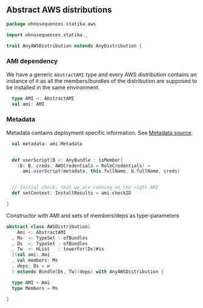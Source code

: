 ## Abstract AWS distributions

```scala
package ohnosequences.statika.aws

import ohnosequences.statika._

trait AnyAWSDistribution extends AnyDistribution {
```

### AMI dependency

We have a generic `AbstractAMI` type and every AWS distribution contains an 
instance of it as all the members/bundles of the distribution are supposed 
to be installed in the same environment.

```scala
  type AMI <: AbstractAMI
  val ami: AMI
```

### Metadata

Metadata contains deployment specific information. See [Metadata source](Metadata.md).

```scala
  val metadata: ami.Metadata


  def userScript[B <: AnyBundle : isMember]
    (b: B, creds: AWSCredentials = RoleCredentials) =
      ami.userScript(metadata, this.fullName, b.fullName, creds)


  // Initial check, that we are running on the right AMI  
  def setContext: InstallResults = ami.checkID

}
```

Constructor with AMI and sets of members/deps as type-parameters

```scala
abstract class AWSDistribution[
    Ami <: AbstractAMI
  , Ms  <: TypeSet : ofBundles
  , Ds  <: TypeSet : ofBundles
  , Tw  <: HList   : towerFor[Ds]#is
  ](val ami: Ami
  , val members: Ms
  , deps: Ds = ∅
  ) extends Bundle[Ds, Tw](deps) with AnyAWSDistribution {

  type AMI = Ami
  type Members = Ms 

}

```
